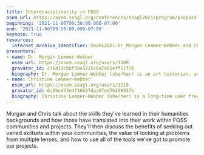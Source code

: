 ```yaml
---
title: Interdisciplinarity in FOSS
osem_url: https://osem.seagl.org/conferences/seagl2021/program/proposals/866
beginning: '2021-11-06T09:30:00.000-07:00'
end: '2021-11-06T09:50:00.000-07:00'
keynote: true
resources:
  internet_archive_identifier: SeaGL2021-Dr_Morgan_Lemmer-Webber_and_Christine_Lemmer-Webber-Interdisciplinarity_in_FOSS
presenters:
- name: Dr. Morgan Lemmer-Webber
  osem_url: https://osem.seagl.org/users/1209
  gravatar_id: c76d19cb8f30e3715c6a74d1eff11f76
  biography: Dr. Morgan Lemmer-Webber (she/her) is an art historian, avid crafter, and FOSS user and advocate. She recently completed her PhD in Art History at the University of Wisconsin, Madison. A lifelong exploration of various handcrafts and media inspired her dissertation research on women and textile production in the Roman empire. Morgan is also interested in the intersection of FOSS and academia, particularly in the context of digital humanities research. She built the original digitization of the William Ramsay ledger as a custom static site generator in Python. She looks forward to doing more digital humanities exploration and community engagement within the FOSS world now that her dissertation is complete.
- name: Christine Lemmer-Webber
  osem_url: https://osem.seagl.org/users/1210
  gravatar_id: 6c6bed73e4f16627daa0fed7b258557b
  biography: Christine Lemmer-Webber (she/her) is a long-time user freedom advocate. Her degree in interdisciplinary humanities with a focus on philosophy and ethics has informed her approach to free and open source software and free culture. She is mostly known for her work co-authoring and co-editing the ActivityPub distributed social network protocol. In previous times of her life she worked as tech lead at Creative Commons, co-founded MediaGoblin, started and ran the Liberated Pixel Cup, and kicked off the work on CC BY-SA 4.0 and GPL compatibility. These days her primary work is on Spritely, a project to improve the security of federated social networks and bridge them with virtual worlds. When she isn't programming, she enjoys cooking, sketching, and making ASCII art.
---
```


Morgan and Chris talk about the skills they've learned in their humanities backgrounds and how those have translated into their work within FOSS communities and projects. They'll then discuss the benefits of seeking out varied skillsets within your communities, the value of looking at problems from multiple lenses, and how to use all of the tools we've got to promote our projects.
